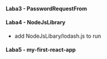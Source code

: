#### Laba3 - PasswordRequestFrom
#### Laba4 - NodeJsLibrary
* add NodeJsLibary/lodash.js to run
#### Laba5 - my-first-react-app
